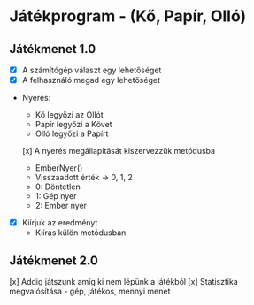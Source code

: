 # Játékprogram - (Kő, Papír, Olló)

## Játékmenet 1.0
- [x] A számítógép választ egy lehetőséget
- [x] A felhasználó megad egy lehetőséget
- Nyerés:
	- Kő legyőzi az Ollót
	- Papír legyőzi a Követ
	- Olló legyőzi a Papírt

	[x] A nyerés megállapítását kiszervezzük metódusba
	- EmberNyer()
    - Visszaadott érték -> 0, 1, 2
    - 0: Döntetlen
    - 1: Gép nyer
    - 2: Ember nyer
- [x] Kiírjuk az eredményt
	- Kiírás külön metódusban

## Játékmenet 2.0
[x] Addig játszunk amíg ki nem lépünk a játékból
[x] Statisztika megvalósítása
	- gép, játékos, mennyi menet